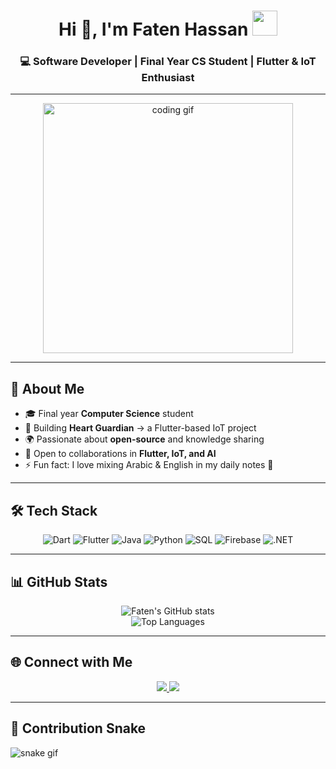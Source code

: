 <!-- Header -->
<!-- Header with waving hand gif -->
<h1 align="center">
  Hi 👋, I'm Faten Hassan
  <img src="https://media.giphy.com/media/hvRJCLFzcasrR4ia7z/giphy.gif" width="40"/>
</h1>
<h3 align="center">💻 Software Developer | Final Year CS Student | Flutter & IoT Enthusiast</h3>

---

<!-- Coding Gif -->
<p align="center">
  <img src="https://media.giphy.com/media/qgQUggAC3Pfv687qPC/giphy.gif" width="400" alt="coding gif"/>
</p>

---

## 🚀 About Me
- 🎓 Final year **Computer Science** student  
- 📱 Building **Heart Guardian** → a Flutter-based IoT project  
- 🌍 Passionate about **open-source** and knowledge sharing  
- 🤝 Open to collaborations in **Flutter, IoT, and AI**  
- ⚡ Fun fact: I love mixing Arabic & English in my daily notes 🤭  

---

## 🛠 Tech Stack
<div align="center">

![Dart](https://img.shields.io/badge/-Dart-0175C2?style=for-the-badge&logo=dart&logoColor=white)
![Flutter](https://img.shields.io/badge/-Flutter-02569B?style=for-the-badge&logo=flutter&logoColor=white)
![Java](https://img.shields.io/badge/-Java-007396?style=for-the-badge&logo=java&logoColor=white)
![Python](https://img.shields.io/badge/-Python-3776AB?style=for-the-badge&logo=python&logoColor=white)
![SQL](https://img.shields.io/badge/-SQL-336791?style=for-the-badge&logo=postgresql&logoColor=white)
![Firebase](https://img.shields.io/badge/-Firebase-FFCA28?style=for-the-badge&logo=firebase&logoColor=black)
![.NET](https://img.shields.io/badge/-.NET-512BD4?style=for-the-badge&logo=dotnet&logoColor=white)

</div>

---

## 📊 GitHub Stats
<div align="center">

![Faten's GitHub stats](https://github-readme-stats.vercel.app/api?username=fatenhassen&show_icons=true&theme=tokyonight)  
![Top Languages](https://github-readme-stats.vercel.app/api/top-langs/?username=fatenhassen&layout=compact&theme=tokyonight)

</div>

---

## 🌐 Connect with Me
<p align="center">
  <a href="https://www.linkedin.com/in/faten-hassan-321114336" target="_blank">
    <img src="https://img.shields.io/badge/-LinkedIn-0077B5?style=for-the-badge&logo=linkedin&logoColor=white"/>
  </a>
  <a href="mailto:fatenh381@gmail.com" target="_blank">
    <img src="https://img.shields.io/badge/-Gmail-D14836?style=for-the-badge&logo=gmail&logoColor=white"/>
  </a>
</p>

---

<!-- Snake Animation -->
## 🐍 Contribution Snake
![snake gif](https://github.com/fatenhassen/fatenhassen/blob/output/github-contribution-grid-snake.svg)

 


<!--
**fatenhassen/fatenhassen** is a ✨ _special_ ✨ repository because its `README.md` (this file) appears on your GitHub profile.

Here are some ideas to get you started:

- 🔭 I’m currently working on ...
- 🌱 I’m currently learning ...
- 👯 I’m looking to collaborate on ...
- 🤔 I’m looking for help with ...
- 💬 Ask me about ...
- 📫 How to reach me: ...
- 😄 Pronouns: ...
- ⚡ Fun fact: ...
-->

